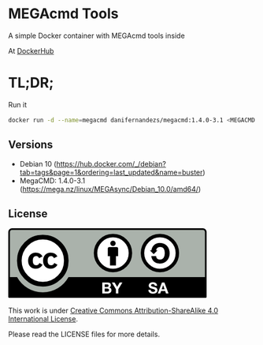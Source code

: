 # MEGAcmd Tools

A simple Docker container with MEGAcmd tools inside

At [DockerHub](https://hub.docker.com/r/danifernandezs/megacmd)

# TL;DR;

Run it
```bash
docker run -d --name=megacmd danifernandezs/megacmd:1.4.0-3.1 <MEGACMD COMMAND>
```

## Versions

- Debian 10 (https://hub.docker.com/_/debian?tab=tags&page=1&ordering=last_updated&name=buster)
- MegaCMD: 1.4.0-3.1  (https://mega.nz/linux/MEGAsync/Debian_10.0/amd64/)

## License

<img src="./img/by-sa.png">

This work is under [Creative Commons Attribution-ShareAlike 4.0 International License](http://creativecommons.org/licenses/by-sa/4.0/).

Please read the LICENSE files for more details.
